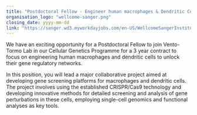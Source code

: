 ```yaml
---
title: "Postdoctoral Fellow - Engineer human macrophages & Dendritic Cells to unlock their Gene Regulatory Networks"
organisation_logo: "wellcome-sanger.png"
closing_date: yyyy-mm-dd
link: "https://sanger.wd3.myworkdayjobs.com/en-US/WellcomeSangerInstitute/job/Postdoctoral-Fellow--Developing-Immune-Cell-Screening_JR100588"
---
```

We have an exciting opportunity for a Postdoctoral Fellow to join Vento-Tormo Lab in our Cellular Genetics Programme for a 3 year contract to focus on  engineering human macrophages and dendritic cells to unlock their gene regulatory networks.

In this position, you will lead a major collaborative project aimed at developing gene screening platforms for macrophages and dendritic cells. The project involves using the established CRISPR/Cas9 technology and developing innovative methods for detailed screening and analysis of gene perturbations in these cells, employing single-cell genomics and functional analyses as key tools.
